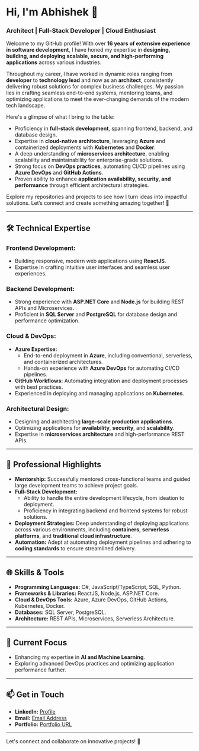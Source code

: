 # Hi, I'm Abhishek 👋  
### Architect | Full-Stack Developer | Cloud Enthusiast  

Welcome to my GitHub profile! With over **16 years of extensive experience in software development**, I have honed my expertise in **designing, building, and deploying scalable, secure, and high-performing applications** across various industries.  

Throughout my career, I have worked in dynamic roles ranging from **developer** to **technology lead** and now as an **architect**, consistently delivering robust solutions for complex business challenges. My passion lies in crafting seamless end-to-end systems, mentoring teams, and optimizing applications to meet the ever-changing demands of the modern tech landscape.  

Here's a glimpse of what I bring to the table:  
- Proficiency in **full-stack development**, spanning frontend, backend, and database design.  
- Expertise in **cloud-native architecture**, leveraging **Azure** and containerized deployments with **Kubernetes** and **Docker**.  
- A deep understanding of **microservices architecture**, enabling scalability and maintainability for enterprise-grade solutions.  
- Strong focus on **DevOps practices**, automating CI/CD pipelines using **Azure DevOps** and **GitHub Actions**.  
- Proven ability to enhance **application availability, security, and performance** through efficient architectural strategies.  

Explore my repositories and projects to see how I turn ideas into impactful solutions. Let’s connect and create something amazing together! 🌟  

---

## 🛠️ Technical Expertise  
### **Frontend Development:**  
- Building responsive, modern web applications using **ReactJS**.  
- Expertise in crafting intuitive user interfaces and seamless user experiences.  

### **Backend Development:**  
- Strong experience with **ASP.NET Core** and **Node.js** for building REST APIs and Microservices.  
- Proficient in **SQL Server** and **PostgreSQL** for database design and performance optimization.  

### **Cloud & DevOps:**  
- **Azure Expertise:**  
  - End-to-end deployment in **Azure**, including conventional, serverless, and containerized architectures.  
  - Hands-on experience with **Azure DevOps** for automating CI/CD pipelines.  
- **GitHub Workflows:** Automating integration and deployment processes with best practices.  
- Experienced in deploying and managing applications on **Kubernetes**.  

### **Architectural Design:**  
- Designing and architecting **large-scale production applications**.  
- Optimizing applications for **availability**, **security**, and **scalability**.  
- Expertise in **microservices architecture** and high-performance REST APIs.  

---

## 🌟 Professional Highlights  
- **Mentorship:** Successfully mentored cross-functional teams and guided large development teams to achieve project goals.  
- **Full-Stack Development:**  
  - Ability to handle the entire development lifecycle, from ideation to deployment.  
  - Proficiency in integrating backend and frontend systems for robust solutions.  
- **Deployment Strategies:** Deep understanding of deploying applications across various environments, including **containers**, **serverless platforms**, and **traditional cloud infrastructure**.  
- **Automation:** Adept at automating deployment pipelines and adhering to **coding standards** to ensure streamlined delivery.  

---

## 🌐 Skills & Tools  
- **Programming Languages:** C#, JavaScript/TypeScript, SQL, Python.  
- **Frameworks & Libraries:** ReactJS, Node.js, ASP.NET Core.  
- **Cloud & DevOps Tools:** Azure, Azure DevOps, GitHub Actions, Kubernetes, Docker.  
- **Databases:** SQL Server, PostgreSQL.  
- **Architecture:** REST APIs, Microservices, Serverless Architecture.  

---

## 🌱 Current Focus  
- Enhancing my expertise in **AI and Machine Learning**.  
- Exploring advanced DevOps practices and optimizing application performance further.

---

## 📫 Get in Touch  
- **LinkedIn:** [Profile](https://www.linkedin.com/in/skabhishek/)  
- **Email:** [Email Address](sk.abhishek@hotmail.com)  
- **Portfolio:** [Portfolio URL](#)  

---

Let's connect and collaborate on innovative projects! 🚀  
